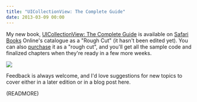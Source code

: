 ```yaml
---
title: "UICollectionView: The Complete Guide"
date: 2013-03-09 00:00
---
```


My new book, [UICollectionView: The Complete Guide](http://click.linksynergy.com/fs-bin/click?id=3JVIZPzOhac&subid=&offerid=145238.1&type=10&tmpid=3559&RD_PARM1=http%253A%252F%252Fwww.informit.com%252Fstore%252Fios-uicollectionview-the-complete-guide-9780133410945) is available on [Safari Books](http://bit.ly/ZptwvM) Online's catalogue as a "Rough Cut" (it hasn't been edited yet). You can also [purchase](http://click.linksynergy.com/fs-bin/click?id=3JVIZPzOhac&subid=&offerid=145238.1&type=10&tmpid=3559&RD_PARM1=http%253A%252F%252Fwww.informit.com%252Fstore%252Fios-uicollectionview-the-complete-guide-9780133410945) it as a "rough cut", and you'll get all the sample code and finalized chapters when they're ready in a few more weeks.

 [![](http://my.safaribooksonline.com/images/9780133410938/9780133410938_s.jpg)](http://click.linksynergy.com/fs-bin/click?id=3JVIZPzOhac&subid=&offerid=145238.1&type=10&tmpid=3559&RD_PARM1=http%253A%252F%252Fwww.informit.com%252Fstore%252Fios-uicollectionview-the-complete-guide-9780133410945 "iOS UICollectionView: The Complete Guide")

Feedback is always welcome, and I'd love suggestions for new topics to cover either in a later edition or in a blog post here.

(READMORE)
